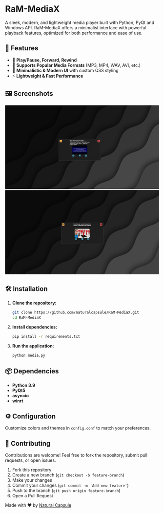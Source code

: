 # RaM-MediaX

A sleek, modern, and lightweight media player built with Python, PyQt and Windows API. RaM-MediaX offers a minimalist interface with powerful playback features, optimized for both performance and ease of use.

## 🚀 Features

- 🎵 **Play/Pause, Forward, Rewind**
- 📂 **Supports Popular Media Formats** (MP3, MP4, WAV, AVI, etc.)
- 🔲 **Minimalistic & Modern UI** with custom QSS styling
- ⚡ **Lightweight & Fast Performance**

## 🖼️ Screenshots

![Main Interface](app_images/image1.png)
![Main Interface](app_images/image2.png)

## 🛠️ Installation

1. **Clone the repository:**
   ```bash
   git clone https://github.com/naturalcapsule/RaM-MediaX.git
   cd RaM-MediaX
   ```

2. **Install dependencies:**
   ```bash
   pip install -r requirements.txt
   ```

3. **Run the application:**
   ```bash
   python media.py
   ```

## 📦 Dependencies

- **Python 3.9**
- **PyQt5**
- **asyncio**
- **winrt**

## ⚙️ Configuration

Customize colors and themes in `config.conf` to match your preferences.

## 🤝 Contributing

Contributions are welcome! Feel free to fork the repository, submit pull requests, or open issues.

1. Fork this repository
2. Create a new branch (`git checkout -b feature-branch`)
3. Make your changes
4. Commit your changes (`git commit -m 'Add new feature'`)
5. Push to the branch (`git push origin feature-branch`)
6. Open a Pull Request

Made with ❤️ by [Natural Capsule](https://github.com/naturalcapsule)